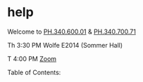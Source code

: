 # help

Welcome to [PH.340.600.01](https://www.jhsph.edu/courses/course/36389/2022/340.600.01/stata-programming) & [PH.340.700.71](https://www.jhsph.edu/courses/course/37447/2022/340.700.71/advanced-stata-programming)

Th 3:30 PM Wolfe E2014 (Sommer Hall) 

T 4:00 PM [Zoom](https://jhjhm.zoom.us/j/98823052701)

Table of Contents:

```{tableofcontents}
```
